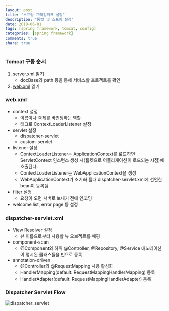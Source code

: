 ```yaml
---
layout: post
title: "스프링 프레임워크 설정"
description: "톰캣 및 스프링 설정"
date: 2018-06-01
tags: [spring framework, tomcat, config]
categories: [spring framework]
comments: true
share: true
---
```


### Tomcat 구동 순서
1. server.xml 읽기
   - docBase와 path 등을 통해 서비스할 프로젝트를 확인
2. [web.xml](http://wiki.gurubee.net/pages/viewpage.action?pageId=26740333) 읽기

### web.xml
- context 설정
  - 이름이나 객체를 바인딩하는 역할
  - <context-param> 태그로 ContextLoaderListener 설정
- servlet 설정
  - dispatcher-servlet
  - custom-servlet
- listener 설정
  - ContextLoaderListener는 ApplicationContext를 로드하면 ServletContext 인스턴스 생성 시(톰켓으로 어플리케이션이 로드되는 시점)에 호출된다.
  - ContextLoaderListener는 WebApplicationContext을 생성
  - WebApplicationContext가 초기화 될때 dispatcher-servlet.xml에 선언한 bean이 등록됨
- filter 설정
  - 요청이 오면 서버로 보내기 전에 인코딩
- welcome list, error page 등 설정

### dispatcher-servlet.xml
- View Resolver 설정
  - 뷰 이름으로부터 사용할 뷰 오브젝트를 매핑
- component-scan
  - @Component와 하위 @Controller, @Repository, @Service 애노테이션이 명시된 클래스들을 빈으로 등록
- annotation-driven
  - @Controller와 @RequestMapping 사용 활성화
  - HandlerMapping(default: RequestMappingHandlerMapping) 등록
  - HandlerAdapter(default: RequestMappingHandlerAdapter) 등록

### Dispatcher Servlet Flow
![dispatcher_servlet](https://user-images.githubusercontent.com/20318775/40885325-11a0b092-675f-11e8-81a7-04c337886dc6.jpg)
